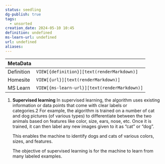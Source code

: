 ```yaml
---
status: seedling
dg-publish: true
tags:
  - unsorted
creation_date: 2024-05-10 10:45
definition: undefined
ms-learn-url: undefined
url: undefined
aliases:
---
```


| MetaData   |                                              |
| ---------- | -------------------------------------------- |
| Definition | `VIEW[{definition}][text(renderMarkdown)]`   |
| Homesite   | `VIEW[{url}][text(renderMarkdown)]`          |
| MS Learn   | `VIEW[{ms-learn-url}][text(renderMarkdown)]` |
1. **Supervised learning** In supervised learning, the algorithm uses existing information or data points that come with clear labels or categories.2 For example, the algorithm is trained on a number of cat and dog pictures (of various types) to differentiate between the two animals based on features like color, size, ears, nose, etc. Once it is trained, it can then label any new images given to it as “cat” or “dog”.
    
    This enables the machine to identify dogs and cats of various colors, sizes, and features.
    
    The objective of supervised learning is for the machine to learn from many labeled examples.